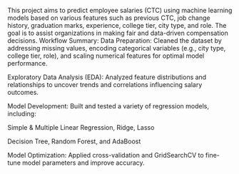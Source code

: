 This project aims to predict employee salaries (CTC) using machine learning models based on various features such as previous CTC, job change history, graduation marks, experience, college tier, city type, and role. The goal is to assist organizations in making fair and data-driven compensation decisions.
Workflow Summary:
Data Preparation: Cleaned the dataset by addressing missing values, encoding categorical variables (e.g., city type, college tier, role), and scaling numerical features for optimal model performance.

Exploratory Data Analysis (EDA): Analyzed feature distributions and relationships to uncover trends and correlations influencing salary outcomes.

Model Development: Built and tested a variety of regression models, including:

Simple & Multiple Linear Regression, Ridge, Lasso

Decision Tree, Random Forest, and AdaBoost

Model Optimization: Applied cross-validation and GridSearchCV to fine-tune model parameters and improve accuracy.
